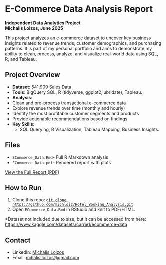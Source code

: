 


# E-Commerce Data Analysis Report
**Independent Data Analytics Project**  
**Michalis Loizos, June 2025**

This project analyzes an e-commerce dataset  to uncover key business insights related to revenue trends, customer demographics, and purchasing patterns. It is part of my personal portfolio and aims to demonstrate my ability to clean, process, analyze, and visualize real-world data using SQL, R, and Tableau.


## Project Overview
- **Dataset**: 541.909 Sales Data
- **Tools**: BigQuery SQL, R (tidyverse, ggplot2,lubridate),  Tableau.
- **Analysis**:
- Clean and pre-process transactional e-commerce data
- Explore revenue trends over time (monthly and hourly)
- Identify the most profitable customer segments and products
- Provide actionable recommendations based on findings
- **Key Skills**:
  - SQL Querying, R Visualization, Tableau Mapping, Business Insights.

## Files
- `ECommerce_Data.Rmd`- Full R Markdown analysis 
- `ECommerce_Data.pdf`- Rendered report with plots


[View the Full Report (PDF)](ECommerce_Data.pdf)  


## How to Run
1. Clone this repo: [`git clone https://github.com/michloiz/Hotel_Booking_Analysis.git`](https://github.com/yourusername/ecommerce-data-analysis.git)
2. Open `ECommerce_Data.Rmd` in RStudio and knit to PDF/HTML.

*Dataset not included due to size, but it can be accessed from here: https://www.kaggle.com/datasets/carrie1/ecommerce-data

## Contact
- LinkedIn: [Michalis Loizos](https://www.linkedin.com/in/michalis-loizos/)
- Email: mihalis.loizos@gmail.com













